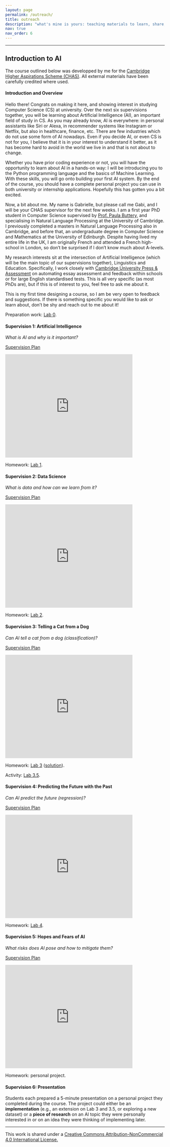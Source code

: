```yaml
---
layout: page
permalink: /outreach/
title: outreach
description: "what's mine is yours: teaching materials to learn, share, and inspire"
nav: true
nav_order: 6
---
```


---
## Introduction to AI

<p><emph>The course outlined below was developped by me for the <a href="https://www.cai.cam.ac.uk/access-outreach/schemes-and-events/cambridge-higher-aspirations-scheme">Cambridge Higher Aspirations Scheme (CHAS)</a>. All external materials have been carefully credited where used.

<h4>Introduction and Overview</h4>

<p>Hello there! Congrats on making it here, and showing interest in studying Computer Science (CS) at university.
Over the next six supervisions together, you will be learning about Artificial Intelligence (AI), an important field of study in CS. As you may already know, AI is everywhere: in personal assistants like Siri or Alexa, in recommender systems like Instagram or Netflix, but also in healthcare, finance, etc. There are few industries which do not use some form of AI nowadays. Even if you decide AI, or even CS is not for you, I believe that it is in your interest to understand it better, as it has become hard to avoid in the world we live in and that is not about to change.</p>

<p>Whether you have prior coding experience or not, you will have the opportunity to learn about AI in a hands-on way: I will be introducing you to the Python programming language and the basics of Machine Learning. With these skills, you will go onto building your first AI system. By the end of the course, you should have a complete personal project you can use in both university or internship applications.
Hopefully this has gotten you a bit excited.</p>

<p>Now, a bit about me. My name is Gabrielle, but please call me Gabi, and I will be your CHAS supervisor for the next few weeks. I am a first year PhD student in Computer Science supervised by <a href="https://www.cl.cam.ac.uk/~pjb48/">Prof. Paula Buttery</a>, and specialising in Natural Language Processing at the University of Cambridge. I previously completed a masters in Natural Language Processing also in Cambridge, and before that, an undergraduate degree in Computer Science and Mathematics at the University of Edinburgh. Despite having lived my entire life in the UK, I am originally French and attended a French high-school in London, so don’t be surprised if I don’t know much about A-levels.</p>

<p>My research interests sit at the intersection of Artificial Intelligence (which will be the main topic of our supervisions together), Linguistics and Education. Specifically, I work closely with <a href="https://www.cambridge.org/">Cambridge University Press & Assessment</a> on automating essay assessment and feedback within schools or for large English standardised tests. This is all very specific (as most PhDs are), but if this is of interest to you, feel free to ask me about it.</p>

<p>This is my first time designing a course, so I am be very open to feedback and suggestions. If there is something specific you would like to ask or learn about, don’t be shy and reach out to me about it!<p>

<p>Preparation work: <a href="/assets/pdf/CHAS/Lab 0 (original).pdf">Lab 0</a>.</p>

<h4>Supervision 1: Artificial Intelligence</h4>

<p><em>What is AI and why is it important?</em></p>

<p><a href="/assets/pdf/CHAS/Supervision 1_ Plan (original).pdf">Supervision Plan</a></p>

<p><iframe src="https://1drv.ms/p/c/d0db6fdae47a2912/IQRSeWvHL6oxSrGmGV0fZCQUAYiMgcBwODzjIppS5uoL4AU" width="402" height="327" frameborder="0" scrolling="no"></iframe></p>

<p>Homework: <a href="https://drive.google.com/file/d/1S--mHNV8zxtCGLqHdES6XdNlGX0Hsv_w/view?usp=share_link">Lab 1</a>.</p>

<h4>Supervision 2: Data Science</h4>

<p><em>What is data and how can we learn from it?</em></p>

<p><a href="/assets/pdf/CHAS/Supervision 2_ Plan (original).pdf">Supervision Plan</a></p>

<p><iframe src="https://1drv.ms/p/c/d0db6fdae47a2912/IQRrLCv6qmZeSapu2vUu085LATdgQS53SLQEzc60JqdU7Ug" width="402" height="327" frameborder="0" scrolling="no"></iframe></p>

<p>Homework: <a href="https://colab.research.google.com/drive/1GsTZk7sLvNydW39-kEhNWDgQXQ7523rW?usp=share_link">Lab 2</a>.</p>

<h4>Supervision 3: Telling a Cat from a Dog</h4>

<p><em>Can AI tell a cat from a dog (classification)?</em></p>

<p><a href="/assets/pdf/CHAS/Supervision 3_ Plan (original).pdf">Supervision Plan</a></p>

<p><iframe src="https://1drv.ms/p/c/d0db6fdae47a2912/IQS-QsEFozC-SKTaxyh9qKO9Aa705I4oOzz_Nnx-LWnTyvY" width="402" height="327" frameborder="0" scrolling="no"></iframe></p>

<p>Homework: <a href="https://colab.research.google.com/drive/1bKpiHvl_HVZc_oXbzcewkNT_J-J2UvhU?usp=share_link">Lab 3</a> (<a href="https://colab.research.google.com/drive/15iPOqRAkwrQsN7s0cGxjNEJpvL-lkagT?usp=share_link">solution</a>).</p>

<p>Activity: <a href="https://colab.research.google.com/drive/1Ds7yba_yNkkJgtVHp0Y2ZIKgzNgcCVIf?usp=share_link">Lab 3.5</a>.</p>

<h4>Supervision 4: Predicting the Future with the Past</h4>

<p><em>Can AI predict the future (regression)?</em></p>

<p><a href="/assets/pdf/CHAS/Supervision 4_ Plan (original).pdf">Supervision Plan</a></p>

<p><iframe src="https://1drv.ms/p/c/d0db6fdae47a2912/IQTSEXkhAXDOT7tyFCGBbcwdAT2BGheiBOZIVyRyxeJxAlI" width="402" height="327" frameborder="0" scrolling="no"></iframe></p>

<p>Homework: <a href="/assets/pdf/CHAS/Lab 4 (original).pdf">Lab 4</a>.</p>

<h4>Supervision 5: Hopes and Fears of AI</h4>

<p><em>What risks does AI pose and how to mitigate them?</em></p>

<p><a href="/assets/pdf/CHAS/Supervision 5_ Plan (original).pdf">Supervision Plan</a></p>

<p><iframe src="https://1drv.ms/p/c/d0db6fdae47a2912/IQRwE9JQ0n76QZG2-e_ArUpqAQvsVn3DZoaNfcclKgwBPYM" width="402" height="327" frameborder="0" scrolling="no"></iframe></p>

<p>Homework: personal project.</p>

<h4>Supervision 6: Presentation</h4>

<p>Students each prepared a 5-minute presentation on a personal project they completed during the course. The project could either be an <b>implementation</b> (e.g., an extension on Lab 3 and 3.5, or exploring a new dataset) or a <b>piece of research</b> on an AI topic they were personally interested in or on an idea they were thinking of implementing later.</p>

<hr>

<p>This work is shared under a <a href="https://creativecommons.org/licenses/by-nc/4.0/deed.en">Creative Commons Attribution-NonCommercial 4.0 International License.</a></p>

